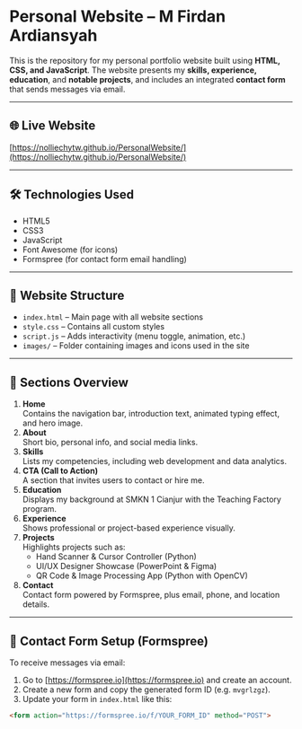 # Personal Website – M Firdan Ardiansyah

This is the repository for my personal portfolio website built using **HTML, CSS, and JavaScript**. The website presents my **skills, experience, education**, and **notable projects**, and includes an integrated **contact form** that sends messages via email.

---

## 🌐 Live Website

[https://nolliechytw.github.io/PersonalWebsite/](https://nolliechytw.github.io/PersonalWebsite/)

---

## 🛠️ Technologies Used

- HTML5  
- CSS3  
- JavaScript  
- Font Awesome (for icons)  
- Formspree (for contact form email handling)  

---

## 📁 Website Structure

- `index.html` – Main page with all website sections  
- `style.css` – Contains all custom styles  
- `script.js` – Adds interactivity (menu toggle, animation, etc.)  
- `images/` – Folder containing images and icons used in the site  

---

## 📌 Sections Overview

1. **Home**  
   Contains the navigation bar, introduction text, animated typing effect, and hero image.  
2. **About**  
   Short bio, personal info, and social media links.  
3. **Skills**  
   Lists my competencies, including web development and data analytics.  
4. **CTA (Call to Action)**  
   A section that invites users to contact or hire me.  
5. **Education**  
   Displays my background at SMKN 1 Cianjur with the Teaching Factory program.  
6. **Experience**  
   Shows professional or project-based experience visually.  
7. **Projects**  
   Highlights projects such as:  
   - Hand Scanner & Cursor Controller (Python)  
   - UI/UX Designer Showcase (PowerPoint & Figma)  
   - QR Code & Image Processing App (Python with OpenCV)  
8. **Contact**  
   Contact form powered by Formspree, plus email, phone, and location details.  

---

## 📩 Contact Form Setup (Formspree)

To receive messages via email:

1. Go to [https://formspree.io](https://formspree.io) and create an account.  
2. Create a new form and copy the generated form ID (e.g. `mvgrlzgz`).  
3. Update your form in `index.html` like this:

```html
<form action="https://formspree.io/f/YOUR_FORM_ID" method="POST">
